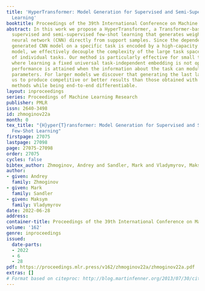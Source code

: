 ```yaml
---
title: 'HyperTransformer: Model Generation for Supervised and Semi-Supervised Few-Shot
  Learning'
booktitle: Proceedings of the 39th International Conference on Machine Learning
abstract: In this work we propose a HyperTransformer, a Transformer-based model for
  supervised and semi-supervised few-shot learning that generates weights of a convolutional
  neural network (CNN) directly from support samples. Since the dependence of a small
  generated CNN model on a specific task is encoded by a high-capacity Transformer
  model, we effectively decouple the complexity of the large task space from the complexity
  of individual tasks. Our method is particularly effective for small target CNN architectures
  where learning a fixed universal task-independent embedding is not optimal and better
  performance is attained when the information about the task can modulate all model
  parameters. For larger models we discover that generating the last layer alone allows
  us to produce competitive or better results than those obtained with state-of-the-art
  methods while being end-to-end differentiable.
layout: inproceedings
series: Proceedings of Machine Learning Research
publisher: PMLR
issn: 2640-3498
id: zhmoginov22a
month: 0
tex_title: "{H}yper{T}ransformer: Model Generation for Supervised and Semi-Supervised
  Few-Shot Learning"
firstpage: 27075
lastpage: 27098
page: 27075-27098
order: 27075
cycles: false
bibtex_author: Zhmoginov, Andrey and Sandler, Mark and Vladymyrov, Maksym
author:
- given: Andrey
  family: Zhmoginov
- given: Mark
  family: Sandler
- given: Maksym
  family: Vladymyrov
date: 2022-06-28
address:
container-title: Proceedings of the 39th International Conference on Machine Learning
volume: '162'
genre: inproceedings
issued:
  date-parts:
  - 2022
  - 6
  - 28
pdf: https://proceedings.mlr.press/v162/zhmoginov22a/zhmoginov22a.pdf
extras: []
# Format based on citeproc: http://blog.martinfenner.org/2013/07/30/citeproc-yaml-for-bibliographies/
---
```

